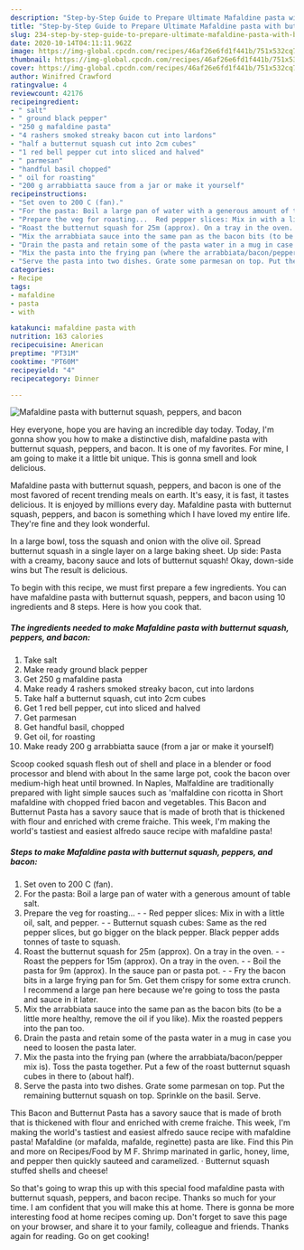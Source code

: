 ```yaml
---
description: "Step-by-Step Guide to Prepare Ultimate Mafaldine pasta with butternut squash, peppers, and bacon"
title: "Step-by-Step Guide to Prepare Ultimate Mafaldine pasta with butternut squash, peppers, and bacon"
slug: 234-step-by-step-guide-to-prepare-ultimate-mafaldine-pasta-with-butternut-squash-peppers-and-bacon
date: 2020-10-14T04:11:11.962Z
image: https://img-global.cpcdn.com/recipes/46af26e6fd1f441b/751x532cq70/mafaldine-pasta-with-butternut-squash-peppers-and-bacon-recipe-main-photo.jpg
thumbnail: https://img-global.cpcdn.com/recipes/46af26e6fd1f441b/751x532cq70/mafaldine-pasta-with-butternut-squash-peppers-and-bacon-recipe-main-photo.jpg
cover: https://img-global.cpcdn.com/recipes/46af26e6fd1f441b/751x532cq70/mafaldine-pasta-with-butternut-squash-peppers-and-bacon-recipe-main-photo.jpg
author: Winifred Crawford
ratingvalue: 4
reviewcount: 42176
recipeingredient:
- " salt"
- " ground black pepper"
- "250 g mafaldine pasta"
- "4 rashers smoked streaky bacon cut into lardons"
- "half a butternut squash cut into 2cm cubes"
- "1 red bell pepper cut into sliced and halved"
- " parmesan"
- "handful basil chopped"
- " oil for roasting"
- "200 g arrabbiatta sauce from a jar or make it yourself"
recipeinstructions:
- "Set oven to 200 C (fan)."
- "For the pasta: Boil a large pan of water with a generous amount of table salt."
- "Prepare the veg for roasting...  Red pepper slices: Mix in with a little oil, salt, and pepper.  Butternut squash cubes: Same as the red pepper slices, but go bigger on the black pepper. Black pepper adds tonnes of taste to squash."
- "Roast the butternut squash for 25m (approx). On a tray in the oven.  Roast the peppers for 15m (approx). On a tray in the oven.  Boil the pasta for 9m (approx). In the sauce pan or pasta pot.  Fry the bacon bits in a large frying pan for 5m. Get them crispy for some extra crunch. I recommend a large pan here because we&#39;re going to toss the pasta and sauce in it later."
- "Mix the arrabbiata sauce into the same pan as the bacon bits (to be a little more healthy, remove the oil if you like). Mix the roasted peppers into the pan too."
- "Drain the pasta and retain some of the pasta water in a mug in case you need to loosen the pasta later."
- "Mix the pasta into the frying pan (where the arrabbiata/bacon/pepper mix is). Toss the pasta together. Put a few of the roast butternut squash cubes in there to (about half)."
- "Serve the pasta into two dishes. Grate some parmesan on top. Put the remaining butternut squash on top. Sprinkle on the basil. Serve."
categories:
- Recipe
tags:
- mafaldine
- pasta
- with

katakunci: mafaldine pasta with 
nutrition: 163 calories
recipecuisine: American
preptime: "PT31M"
cooktime: "PT60M"
recipeyield: "4"
recipecategory: Dinner

---
```



![Mafaldine pasta with butternut squash, peppers, and bacon](https://img-global.cpcdn.com/recipes/46af26e6fd1f441b/751x532cq70/mafaldine-pasta-with-butternut-squash-peppers-and-bacon-recipe-main-photo.jpg)

Hey everyone, hope you are having an incredible day today. Today, I'm gonna show you how to make a distinctive dish, mafaldine pasta with butternut squash, peppers, and bacon. It is one of my favorites. For mine, I am going to make it a little bit unique. This is gonna smell and look delicious.

Mafaldine pasta with butternut squash, peppers, and bacon is one of the most favored of recent trending meals on earth. It's easy, it is fast, it tastes delicious. It is enjoyed by millions every day. Mafaldine pasta with butternut squash, peppers, and bacon is something which I have loved my entire life. They're fine and they look wonderful.

In a large bowl, toss the squash and onion with the olive oil. Spread butternut squash in a single layer on a large baking sheet. Up side: Pasta with a creamy, bacony sauce and lots of butternut squash! Okay, down-side wins but The result is delicious.


To begin with this recipe, we must first prepare a few ingredients. You can have mafaldine pasta with butternut squash, peppers, and bacon using 10 ingredients and 8 steps. Here is how you cook that.

<!--inarticleads1-->

##### The ingredients needed to make Mafaldine pasta with butternut squash, peppers, and bacon:

1. Take  salt
1. Make ready  ground black pepper
1. Get 250 g mafaldine pasta
1. Make ready 4 rashers smoked streaky bacon, cut into lardons
1. Take half a butternut squash, cut into 2cm cubes
1. Get 1 red bell pepper, cut into sliced and halved
1. Get  parmesan
1. Get handful basil, chopped
1. Get  oil, for roasting
1. Make ready 200 g arrabbiatta sauce (from a jar or make it yourself)


Scoop cooked squash flesh out of shell and place in a blender or food processor and blend with about In the same large pot, cook the bacon over medium-high heat until browned. In Naples, Malfaldine are traditionally prepared with light simple sauces such as &#39;malfaldine con ricotta in Short mafaldine with chopped fried bacon and vegetables. This Bacon and Butternut Pasta has a savory sauce that is made of broth that is thickened with flour and enriched with creme fraiche. This week, I&#39;m making the world&#39;s tastiest and easiest alfredo sauce recipe with mafaldine pasta! 

<!--inarticleads2-->

##### Steps to make Mafaldine pasta with butternut squash, peppers, and bacon:

1. Set oven to 200 C (fan).
1. For the pasta: Boil a large pan of water with a generous amount of table salt.
1. Prepare the veg for roasting... -  - Red pepper slices: Mix in with a little oil, salt, and pepper. -  - Butternut squash cubes: Same as the red pepper slices, but go bigger on the black pepper. Black pepper adds tonnes of taste to squash.
1. Roast the butternut squash for 25m (approx). On a tray in the oven. -  - Roast the peppers for 15m (approx). On a tray in the oven. -  - Boil the pasta for 9m (approx). In the sauce pan or pasta pot. -  - Fry the bacon bits in a large frying pan for 5m. Get them crispy for some extra crunch. I recommend a large pan here because we&#39;re going to toss the pasta and sauce in it later.
1. Mix the arrabbiata sauce into the same pan as the bacon bits (to be a little more healthy, remove the oil if you like). Mix the roasted peppers into the pan too.
1. Drain the pasta and retain some of the pasta water in a mug in case you need to loosen the pasta later.
1. Mix the pasta into the frying pan (where the arrabbiata/bacon/pepper mix is). Toss the pasta together. Put a few of the roast butternut squash cubes in there to (about half).
1. Serve the pasta into two dishes. Grate some parmesan on top. Put the remaining butternut squash on top. Sprinkle on the basil. Serve.


This Bacon and Butternut Pasta has a savory sauce that is made of broth that is thickened with flour and enriched with creme fraiche. This week, I&#39;m making the world&#39;s tastiest and easiest alfredo sauce recipe with mafaldine pasta! Mafaldine (or mafalda, mafalde, reginette) pasta are like. Find this Pin and more on Recipes/Food by M F. Shrimp marinated in garlic, honey, lime, and pepper then quickly sauteed and caramelized. · Butternut squash stuffed shells and cheese! 

So that's going to wrap this up with this special food mafaldine pasta with butternut squash, peppers, and bacon recipe. Thanks so much for your time. I am confident that you will make this at home. There is gonna be more interesting food at home recipes coming up. Don't forget to save this page on your browser, and share it to your family, colleague and friends. Thanks again for reading. Go on get cooking!
